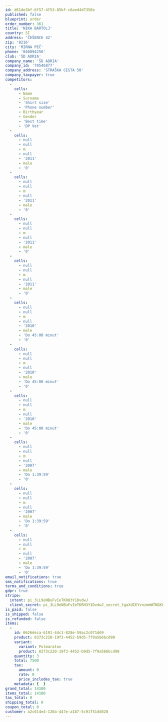 ```yaml
---
id: d61de3bf-6f57-4f53-85bf-c6aed4d7358e
published: false
blueprint: order
order_number: 361
title: 'NIKA BARTOLJ'
country: SI
address: 'ČEŠENCE 42'
zip: '8216'
city: 'MIRNA PEČ'
phone: '040894250'
club: 'ŠD ADRIA'
company_name: 'ŠD ADRIA'
company_id: '78546877'
company_address: 'STRAŠKA CESTA 50'
company_taxpayer: true
competitors:
  -
    cells:
      - Name
      - Surname
      - 'Shirt size'
      - 'Phone number'
      - Birthyear
      - Gender
      - 'Best time'
      - 'DP Vet'
  -
    cells:
      - null
      - null
      - m
      - null
      - '2011'
      - male
      - '0'
  -
    cells:
      - null
      - null
      - m
      - null
      - '2011'
      - male
      - '0'
  -
    cells:
      - null
      - null
      - m
      - null
      - '2011'
      - male
      - '0'
  -
    cells:
      - null
      - null
      - m
      - null
      - '2011'
      - male
      - '0'
  -
    cells:
      - null
      - null
      - m
      - null
      - '2010'
      - male
      - 'Do 45:00 minut'
      - '0'
  -
    cells:
      - null
      - null
      - m
      - null
      - '2010'
      - male
      - 'Do 45:00 minut'
      - '0'
  -
    cells:
      - null
      - null
      - m
      - null
      - '2010'
      - male
      - 'Do 45:00 minut'
      - '0'
  -
    cells:
      - null
      - null
      - m
      - null
      - '2007'
      - male
      - 'Do 1:39:59'
      - '0'
  -
    cells:
      - null
      - null
      - m
      - null
      - '2007'
      - male
      - 'Do 1:39:59'
      - '0'
  -
    cells:
      - null
      - null
      - m
      - null
      - '2007'
      - male
      - 'Do 1:39:59'
      - '0'
email_notifications: true
sms_notifications: true
terms_and_conditions: true
gdpr: true
stripe:
  intent: pi_3LL9eNBuFvIeTKRH3Y1DvdwJ
  client_secret: pi_3LL9eNBuFvIeTKRH3Y1DvdwJ_secret_tgaXdIEYvnzmmWTNGKQM1rUh6
is_paid: false
is_shipped: false
is_refunded: false
items:
  -
    id: 0626deca-6191-44c1-828e-59ac2c071d69
    product: 8373c220-19f3-4452-b9d5-7f9a566bcd90
    variant:
      variant: Polmaraton
      product: 8373c220-19f3-4452-b9d5-7f9a566bcd90
    quantity: 3
    total: 7500
    tax:
      amount: 0
      rate: 0
      price_includes_tax: true
    metadata: {  }
grand_total: 14100
items_total: 14100
tax_total: 0
shipping_total: 0
coupon_total: 0
customer: a2c614e4-120a-447e-a187-5c91f51dd828
---
```


